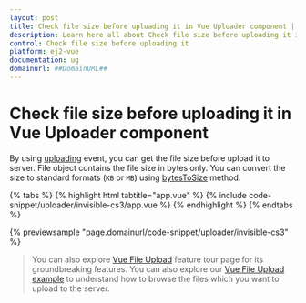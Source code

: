```yaml
---
layout: post
title: Check file size before uploading it in Vue Uploader component | Syncfusion
description: Learn here all about Check file size before uploading it in Syncfusion Vue Uploader component of Syncfusion Essential JS 2 and more.
control: Check file size before uploading it 
platform: ej2-vue
documentation: ug
domainurl: ##DomainURL##
---
```


# Check file size before uploading it in Vue Uploader component

By using [uploading](https://ej2.syncfusion.com/vue/documentation/api/uploader/#uploading) event, you can get the file size before upload it to server. File object contains the file size in bytes only. You can convert the size to standard formats (`KB` or `MB`) using [bytesToSize](https://ej2.syncfusion.com/vue/documentation/api/uploader/#bytestosize) method.

{% tabs %}
{% highlight html tabtitle="app.vue" %}
{% include code-snippet/uploader/invisible-cs3/app.vue %}
{% endhighlight %}
{% endtabs %}
        
{% previewsample "page.domainurl/code-snippet/uploader/invisible-cs3" %}

>You can also explore [Vue File Upload](https://www.syncfusion.com/vue-ui-components/vue-file-upload) feature tour page for its groundbreaking features. You can also explore our [Vue File Upload example](https://ej2.syncfusion.com/vue/demos/#/material/uploader/default.html) to understand how to browse the files which you want to upload to the server.
